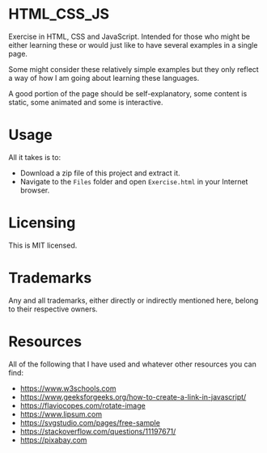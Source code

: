 # HTML_CSS_JS
Exercise in HTML, CSS and JavaScript. Intended for those who might be either learning these or would just like to have several examples in a single page.

Some might consider these relatively simple examples but they only reflect a way of how I am going about learning these languages.

A good portion of the page should be self-explanatory, some content is static, some animated and some is interactive.

# Usage
All it takes is to:

- Download a zip file of this project and extract it.
- Navigate to the `Files` folder and open `Exercise.html` in your Internet browser.

# Licensing
This is MIT licensed.

# Trademarks
Any and all trademarks, either directly or indirectly mentioned here, belong to their respective owners.

# Resources
All of the following that I have used and whatever other resources you can find:

- https://www.w3schools.com
- https://www.geeksforgeeks.org/how-to-create-a-link-in-javascript/
- https://flaviocopes.com/rotate-image
- https://www.lipsum.com
- https://svgstudio.com/pages/free-sample
- https://stackoverflow.com/questions/11197671/
- https://pixabay.com
